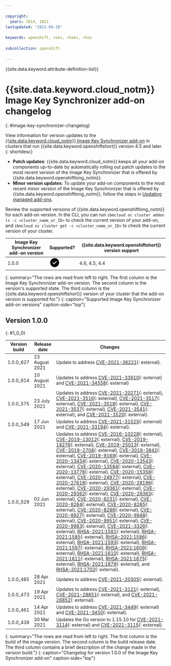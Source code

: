 ```yaml
---

copyright:
  years: 2014, 2021
lastupdated: "2021-09-28"

keywords: openshift, roks, rhoks, rhos

subcollection: openshift

---
```



{{site.data.keyword.attribute-definition-list}}
  


# {{site.data.keyword.cloud_notm}} Image Key Synchronizer add-on changelog
{: #image-key-synchronizer-changelog}

View information for version updates to the [{{site.data.keyword.cloud_notm}} Image Key Synchronizer add-on](/docs/openshift?topic=openshift-images#encrypted-images) in clusters that run {{site.data.keyword.openshiftshort}} version 4.5 and later.
{: shortdesc}

* **Patch updates**: {{site.data.keyword.cloud_notm}} keeps all your add-on components up-to-date by automatically rolling out patch updates to the most recent version of the Image Key Synchronizer that is offered by {{site.data.keyword.openshiftlong_notm}}.
* **Minor version updates**: To update your add-on components to the most recent minor version of the Image Key Synchronizer that is offered by {{site.data.keyword.openshiftlong_notm}}, follow the steps in [Updating managed add-ons](/docs/openshift?topic=openshift-managed-addons#updating-managed-add-ons).

Review the supported versions of {{site.data.keyword.openshiftlong_notm}} for each add-on version. In the CLI, you can run `ibmcloud oc cluster addon ls -c <cluster_name_or_ID>` to check the current version of your add-on, and `ibmcloud oc cluster get -c <cluster_name_or_ID>` to check the current version of your cluster.

| Image Key Synchronizer add-on version | Supported? | {{site.data.keyword.openshiftshort}} version support |
| -------------------------- | -----------|----------------------------------------------------- |
| 1.0.0 | <img src="images/icon-checkmark-confirm.svg" width="32" alt="Supported" style="width:32px;" /> | 4.6, 4.5, 4.4 |
{: summary="The rows are read from left to right. The first column is the Image Key Synchronizer add-on version. The second column is the version's supported state. The third column is the {{site.data.keyword.openshiftshort}} version of your cluster that the add-on version is supported for."}
{: caption="Supported Image Key Synchronizer add-on versions" caption-side="top"}

## Version 1.0.0
{: #1_0_0}

|Version build|Release date|Changes|
|-------------|------------|-------|
| 1.0.0_627 | 23 August 2021 | Update to address [CVE-2021-36221](https://cve.mitre.org/cgi-bin/cvename.cgi?name=CVE-2021-36221){: external}. |
| 1.0.0_614 | 10 August 2021 | Updates to address [CVE-2021-33910](https://cve.mitre.org/cgi-bin/cvename.cgi?name=2021-33910){: external} and [CVE-2021-34558](https://cve.mitre.org/cgi-bin/cvename.cgi?name=2021-34558){: external} |
| 1.0.0_575 | 23 July 2021 | Updates to address [CVE-2021-20271](https://cve.mitre.org/cgi-bin/cvename.cgi?name=2021-20271){: external}, [CVE-2021-3516](https://cve.mitre.org/cgi-bin/cvename.cgi?name=2021-3516){: external}, [CVE-2021-3517](https://cve.mitre.org/cgi-bin/cvename.cgi?name=2021-3517){: external}, [CVE-2021-3518](https://cve.mitre.org/cgi-bin/cvename.cgi?name=2021-3518){: external}, [CVE-2021-3537](https://cve.mitre.org/cgi-bin/cvename.cgi?name=2021-3537){: external}, [CVE-2021-3541](https://cve.mitre.org/cgi-bin/cvename.cgi?name=2021-3541){: external}, and [CVE-2021-3520](https://cve.mitre.org/cgi-bin/cvename.cgi?name=2021-3520){: external}. |
| 1.0.0_549 | 17 Jun 2021 | Updates to address [CVE-2021-31525](https://cve.mitre.org/cgi-bin/cvename.cgi?name=2021-31525){: external} and [CVE-2021-33194](https://cve.mitre.org/cgi-bin/cvename.cgi?name=2021-33194){: external}.|
| 1.0.0_529 | 02 Jun 2021 | Updates to address [CVE-2016-10228](https://cve.mitre.org/cgi-bin/cvename.cgi?name=CVE-2016-10228){: external}, [CVE-2019-13012](https://cve.mitre.org/cgi-bin/cvename.cgi?name=CVE-2019-13012){: external}, [CVE-2019-18276](https://cve.mitre.org/cgi-bin/cvename.cgi?name=CVE-2019-18276){: external}, [CVE-2019-25013](https://cve.mitre.org/cgi-bin/cvename.cgi?name=CVE-2019-25013){: external}, [CVE-2019-2708](https://cve.mitre.org/cgi-bin/cvename.cgi?name=CVE-2019-2708){: external}, [CVE-2019-3842](https://cve.mitre.org/cgi-bin/cvename.cgi?name=CVE-2019-3842){: external}, [CVE-2019-9169](https://cve.mitre.org/cgi-bin/cvename.cgi?name=CVE-2019-9169){: external}, [CVE-2020-13434](https://cve.mitre.org/cgi-bin/cvename.cgi?name=CVE-2020-13434){: external}, [CVE-2020-13543](https://cve.mitre.org/cgi-bin/cvename.cgi?name=CVE-2020-13543){: external}, [CVE-2020-13584](https://cve.mitre.org/cgi-bin/cvename.cgi?name=CVE-2020-13584){: external}, [CVE-2020-13776](https://cve.mitre.org/cgi-bin/cvename.cgi?name=CVE-2020-13776){: external}, [CVE-2020-15358](https://cve.mitre.org/cgi-bin/cvename.cgi?name=CVE-2020-15358){: external}, [CVE-2020-24977](https://cve.mitre.org/cgi-bin/cvename.cgi?name=CVE-2020-24977){: external}, [CVE-2020-27618](https://cve.mitre.org/cgi-bin/cvename.cgi?name=CVE-2020-27618){: external}, [CVE-2020-28196](https://cve.mitre.org/cgi-bin/cvename.cgi?name=CVE-2020-28196){: external}, [CVE-2020-29361](https://cve.mitre.org/cgi-bin/cvename.cgi?name=CVE-2020-29361){: external}, [CVE-2020-29362](https://cve.mitre.org/cgi-bin/cvename.cgi?name=CVE-2020-29362){: external}, [CVE-2020-29363](https://cve.mitre.org/cgi-bin/cvename.cgi?name=CVE-2020-29363){: external}, [CVE-2020-8231](https://cve.mitre.org/cgi-bin/cvename.cgi?name=CVE-2020-8231){: external}, [CVE-2020-8284](https://cve.mitre.org/cgi-bin/cvename.cgi?name=CVE-2020-8284){: external}, [CVE-2020-8285](https://cve.mitre.org/cgi-bin/cvename.cgi?name=CVE-2020-8285){: external}, [CVE-2020-8286](https://cve.mitre.org/cgi-bin/cvename.cgi?name=CVE-2020-8286){: external}, [CVE-2020-8927](https://cve.mitre.org/cgi-bin/cvename.cgi?name=CVE-2020-8927){: external}, [CVE-2020-9948](https://cve.mitre.org/cgi-bin/cvename.cgi?name=CVE-2020-9948){: external}, [CVE-2020-9951](https://cve.mitre.org/cgi-bin/cvename.cgi?name=CVE-2020-9951){: external}, [CVE-2020-9983](https://cve.mitre.org/cgi-bin/cvename.cgi?name=CVE-2020-9983){: external}, [CVE-2021-3326](https://cve.mitre.org/cgi-bin/cvename.cgi?name=CVE-2021-3326){: external}, [RHSA-2021:1581](https://access.redhat.com/errata/RHSA-2021:1581){: external}, [RHSA-2021:1585](https://access.redhat.com/errata/RHSA-2021:1585){: external}, [RHSA-2021:1586](https://access.redhat.com/errata/RHSA-2021:1586){: external}, [RHSA-2021:1593](https://access.redhat.com/errata/RHSA-2021:1593){: external}, [RHSA-2021:1597](https://access.redhat.com/errata/RHSA-2021:1597){: external}, [RHSA-2021:1609](https://access.redhat.com/errata/RHSA-2021:1609){: external}, [RHSA-2021:1610](https://access.redhat.com/errata/RHSA-2021:1610){: external}, [RHSA-2021:1611](https://access.redhat.com/errata/RHSA-2021:1611){: external}, [RHSA-2021:1675](https://access.redhat.com/errata/RHSA-2021:1675){: external}, [RHSA-2021:1679](https://access.redhat.com/errata/RHSA-2021:1679){: external}, and [RHSA-2021:1702](https://access.redhat.com/errata/RHSA-2021:1702){: external}.|
| 1.0.0_485 | 28 Apr 2021 | Updates to address [CVE-2021-20305](https://cve.mitre.org/cgi-bin/cvename.cgi?name=CVE-2021-20305){: external}.|
| 1.0.0_473 | 19 Apr 2021 | Updates to address [CVE-2021-3121](https://cve.mitre.org/cgi-bin/cvename.cgi?name=2021-3121){: external}, [CVE-2021-28851](https://cve.mitre.org/cgi-bin/cvename.cgi?name=2021-28851){: external}, and [CVE-2021-28852](https://cve.mitre.org/cgi-bin/cvename.cgi?name=2021-28852){: external}.|
| 1.0.0_461 | 14 Apr 2021 | Updates to address [CVE-2021-3449](https://cve.mitre.org/cgi-bin/cvename.cgi?name=2021-3449){: external} and [CVE-2021-3450](https://cve.mitre.org/cgi-bin/cvename.cgi?name=2021-3450){: external}.|
|1.0.0_438|30 Mar 2021|Updates the Go version to 1.15.10 for [CVE-2021-3114](https://cve.mitre.org/cgi-bin/cvename.cgi?name=CVE-2021-3114){: external} and [CVE-2021-3115](https://cve.mitre.org/cgi-bin/cvename.cgi?name=CVE-2021-3115){: external}.|
{: summary="The rows are read from left to right. The first column is the build of the image version. The second column is the build release date. The third column contains a brief description of the change made in the version build."}
{: caption="Changelog for version 1.0.0 of the Image Key Synchronizer add-on" caption-side="top"}







